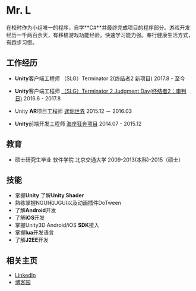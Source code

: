 # Mr. L
在校时作为小组唯一的程序，自学**C#**并最终完成项目的程序部分。游戏开发经历一千两百余天，有移植游戏功能经验，快速学习能力强。奉行健康生活方式，有跑步习惯。

## 工作经历
- **Unity**客户端工程师 （SLG）Terminator 2(终结者2 新项目) 2017.8 - 至今

- **Unity**客户端工程师 [（SLG）Terminator 2 Judgment Day(终结者2：审判日)](https://play.google.com/store/apps/details?id=com.gameholic.ggplay.terminator) 2016.6 - 2017.8

- Unity **AR**项目工程师 [迷你世界](https://item.taobao.com/item.htm?spm=a230r.1.14.1.BZRWzg&id=530403908388&ns=1&abbucket=10#detail) 2015.12 － 2016.03

- **Unity**前端开发工程师 [海岸狂奔项目](http://v.youku.com/v_show/id_XMTM0NDc2NDUwNA==.html?from=s1.8-1-1.2) 2014.07 - 2015.12


## 教育
- 硕士研究生毕业 软件学院 北京交通大学 2009-2013(本科)-2015（硕士）

## 技能
- 掌握**Unity** 了解**Unity Shader**
- 熟练掌握NGUI和UGUI以及动画插件DoTween
- 了解**Android**开发
- 了解**iOS**开发
- 掌握Unity3D Android/iOS **SDK**接入
- 掌握**lua**开发语言
- 了解**J2EE**开发

## 相关主页
- [LinkedIn](http://www.linkedin.com/in/lvlinxuan)
- [博客园](http://www.cnblogs.com/xuanll/)


